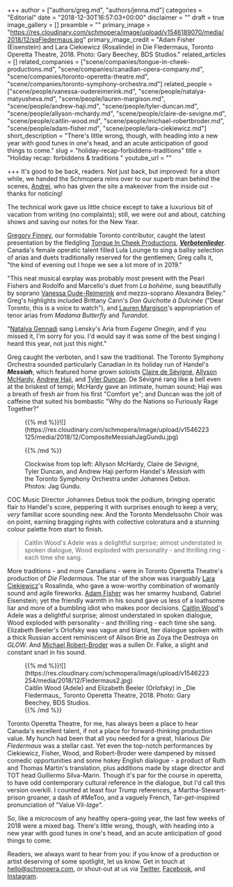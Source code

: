 +++
author = ["authors/greg.md", "authors/jenna.md"]
categories = "Editorial"
date = "2018-12-30T16:57:03+00:00"
disclaimer = ""
draft = true
image_gallery = []
preamble = ""
primary_image = "https://res.cloudinary.com/schmopera/image/upload/v1546189070/media/2018/12/sqFledermaus.jpg"
primary_image_credit = "Adam Fisher (Eisenstein) and Lara Ciekiewicz (Rosalinde) in Die Fledermaus, Toronto Operetta Theatre, 2018. Photo: Gary Beechey, BDS Studios."
related_articles = []
related_companies = ["scene/companies/tongue-in-cheek-productions.md", "scene/companies/canadian-opera-company.md", "scene/companies/toronto-operetta-theatre.md", "scene/companies/toronto-symphony-orchestra.md"]
related_people = ["scene/people/vanessa-oudereimerink.md", "scene/people/natalya-matyusheva.md", "scene/people/lauren-margison.md", "scene/people/andrew-haji.md", "scene/people/tyler-duncan.md", "scene/people/allyson-mchardy.md", "scene/people/claire-de-sevigne.md", "scene/people/caitlin-wood.md", "scene/people/michael-robertbroder.md", "scene/people/adam-fisher.md", "scene/people/lara-ciekiewicz.md"]
short_description = "There's little wrong, though, with heading into a new year with good tunes in one's head, and an acute anticipation of good things to come."
slug = "holiday-recap-forbiddens-traditions"
title = "Holiday recap: forbiddens & traditions "
youtube_url = ""

+++
It's good to be back, readers. Not just back, but improved: for a short while, we handed the Schmopera reins over to our superb man behind the scenes, [Andrej](/authors/drej/), who has given the site a makeover from the inside out - thanks for noticing!

The technical work gave us little choice except to take a luxurious bit of vacation from writing (no complaints); still, we were out and about, catching shows and saving our notes for the New Year.

[Gregory Finney](/authors/greg/), our formidable Toronto contributor, caught the latest presentation by the fledgling [Tongue In Cheek Productions](/scene/companies/tongue-in-cheek-productions/), [**_Verbotenlieder_**](/dont-miss-verbotenlieder/). Canada's female operatic talent filled Lula Lounge to sing a ballsy selection of arias and duets traditionally reserved for the gentlemen; Greg calls it, "the kind of evening out I hope we see a lot more of in 2019."

"This neat musical earplay was probably most present with the Pearl Fishers and Rodolfo and Marcello's duet from _La bohème_, sung beautifully by soprano [Vanessa Oude-Reimerink](/scene/people/vanessa-oude-reimerink/) and mezzo-soprano Alexandra Beley." Greg's highlights included Brittany Cann's _Don Quichotte à Dulcinée_ ("Dear Toronto, this is a voice to watch"), and [Lauren Margison](/scene/people/lauren-margison/)'s appropriation of tenor arias from _Madama Butterfly_ and _Turandot_.

"[Natalya Gennadi](/scene/people/natalya-matyusheva/) sang Lensky's Aria from _Eugene Onegin_, and if you missed it, I'm sorry for you. I'd would say it was some of the best singing I heard this year, not just this night."

Greg caught the verboten, and I saw the traditional. The Toronto Symphony Orchestra sounded particularly Canadian in its holiday run of Handel's **_Messiah_**, which featured home grown soloists [Claire de Sévigné](/claire-de-sevigne-sing-fast-high/), [Allyson McHardy](/scene/people/allyson-mchardy/), [Andrew Haji](/scene/people/andrew-haji/), and [Tyler Duncan](/scene/people/tyler-duncan/). De Sévigné rang like a bell even at the briskest of tempi; McHardy gave an intimate, human sound; Haji was a breath of fresh air from his first "Comfort ye"; and Duncan was the jolt of caffeine that suited his bombastic "Why do the Nations so Furiously Rage Together?"

<figure data-type="image">{{% md %}}![](https://res.cloudinary.com/schmopera/image/upload/v1546223125/media/2018/12/CompositeMessiahJagGundu.jpg)

{{% /md %}}<figcaption>Clockwise from top left: Allyson McHardy, Claire de Sévigné, Tyler Duncan, and Andrew Haji perform Handel's _Messiah_ with the Toronto Symphony Orchestra under Johannes Debus. Photos: Jag Gundu.</figcaption></figure>

COC Music Director Johannes Debus took the podium, bringing operatic flair to Handel's score, peppering it with surprises enough to keep a very, _very_ familiar score sounding new. And the Toronto Mendelssohn Choir was on point, earning bragging rights with collective coloratura and a stunning colour palette from start to finish.

> Caitlin Wood's Adele was a delightful surprise; almost understated in spoken dialogue, Wood exploded with personality - and thrilling ring - each time she sang.

More traditions - and more Canadians - were in Toronto Operetta Theatre's production of _Die Fledermaus_. The star of the show was inarguably [Lara Ciekiewicz](/scene/people/lara-ciekiewicz/)'s Rosalinda, who gave a wow-worthy combination of womanly sound and agile fireworks. [Adam Fisher](/scene/people/adam-fisher/) was her smarmy husband, Gabriel Eisenstein; yet the friendly warmth in his sound gave us less of a loathsome liar and more of a bumbling idiot who makes poor decisions. [Caitlin Wood](/scene/people/caitlin-wood/)'s Adele was a delightful surprise; almost understated in spoken dialogue, Wood exploded with personality - and thrilling ring - each time she sang. Elizabeth Beeler's Orlofsky was vague and bland, her dialogue spoken with a thick Russian accent reminiscent of Alison Brie as Zoya the Destroya on _GLOW_. And [Michael Robert-Broder](/scene/people/michael-robert-broder/) was a sullen Dr. Falke, a slight and constant snarl in his sound.

<figure data-type="image">{{% md %}}![](https://res.cloudinary.com/schmopera/image/upload/v1546223254/media/2018/12/Fledermaus2.jpg)

<figcaption>Caitlin Wood (Adele) and Elizabeth Beeler (Orlofsky) in _Die Fledermaus_ Toronto Operetta Theatre, 2018. Photo: Gary Beechey, BDS Studios.</figcaption>{{% /md %}}</figure>

Toronto Operetta Theatre, for me, has always been a place to hear Canada's excellent talent, if not a place for forward-thinking production value. My hunch had been that all you needed for a great, hilarious _Die Fledermaus_ was a stellar cast. Yet even the top-notch performances by Ciekiewicz, Fisher, Wood, and Robert-Broder were dampened by missed comedic opportunities and some hokey English dialogue - a product of Ruth and Thomas Martin's translation, plus additions made by stage director and TOT head Guillermo Silva-Marin. Though it's par for the course in operetta, to have odd contemporary cultural reference in the dialogue, but I'd call this version overkill. I counted at least four Trump references, a Martha-Stewart-prison groaner, a dash of #MeToo, and a vaguely French, Tar-_get_-inspired pronunciation of "Value Vil-_lage_".

So, like a microcosm of any healthy opera-going year, the last few weeks of 2018 were a mixed bag. There's little wrong, though, with heading into a new year with good tunes in one's head, and an acute anticipation of good things to come.

Readers, we always want to hear from you: if you know of a production or artist deserving of some spotlight, let us know. Get in touch at [hello@schmopera.com](mailto:hello@schmopera.com), or shout-out at us via [Twitter](https://twitter.com/Schmopera), [Facebook](https://www.facebook.com/schmopera/), and [Instagram](https://www.instagram.com/schmopera/).